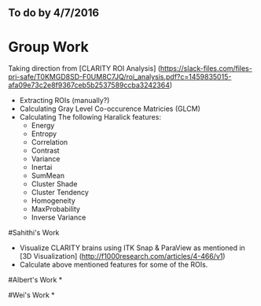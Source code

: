 ## To do by 4/7/2016

# Group Work 
Taking direction from [CLARITY ROI Analysis] (https://slack-files.com/files-pri-safe/T0KMGD8SD-F0UM8C7JQ/roi_analysis.pdf?c=1459835015-afa09e73c2e8f9367ceb5b2537589ccba3242364)
* Extracting ROIs (manually?)
* Calculating Gray Level Co-occurence Matricies (GLCM)
* Calculating The following Haralick features:
  * Energy
  * Entropy
  * Correlation
  * Contrast
  * Variance
  * Inertai
  * SumMean
  * Cluster Shade
  * Cluster Tendency
  * Homogeneity
  * MaxProbability
  * Inverse Variance


#Sahithi's Work
* Visualize CLARITY brains using ITK Snap & ParaView as mentioned in [3D Visualization] (http://f1000research.com/articles/4-466/v1)
* Calculate above mentioned features for some of the ROIs. 

#Albert's Work 
* 


#Wei's Work 
* 

